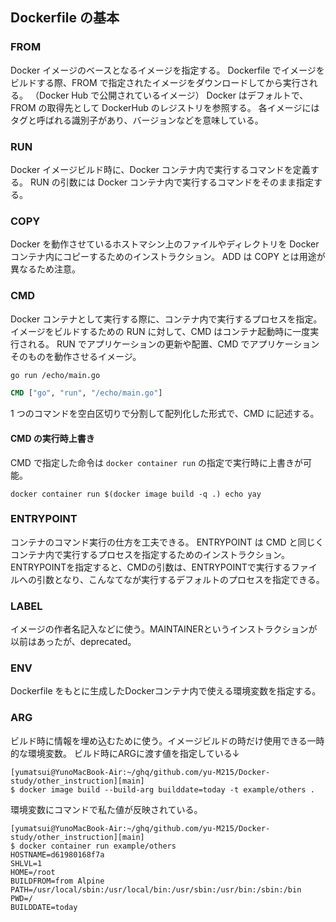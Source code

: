 ## Dockerfile の基本

### FROM

Docker イメージのベースとなるイメージを指定する。
Dockerfile でイメージをビルドする際、FROM で指定されたイメージをダウンロードしてから実行される。
（Docker Hub で公開されているイメージ）
Docker はデフォルトで、FROM の取得先として DockerHub のレジストリを参照する。
各イメージにはタグと呼ばれる識別子があり、バージョンなどを意味している。

### RUN

Docker イメージビルド時に、Docker コンテナ内で実行するコマンドを定義する。
RUN の引数には Docker コンテナ内で実行するコマンドをそのまま指定する。

### COPY

Docker を動作させているホストマシン上のファイルやディレクトリを Docker コンテナ内にコピーするためのインストラクション。
ADD は COPY とは用途が異なるため注意。

### CMD

Docker コンテナとして実行する際に、コンテナ内で実行するプロセスを指定。
イメージをビルドするための RUN に対して、CMD はコンテナ起動時に一度実行される。
RUN でアプリケーションの更新や配置、CMD でアプリケーションそのものを動作させるイメージ。

```bash
go run /echo/main.go
```

```Dockerfile
CMD ["go", "run", "/echo/main.go"]
```

1 つのコマンドを空白区切りで分割して配列化した形式で、CMD に記述する。

#### CMD の実行時上書き

CMD で指定した命令は `docker container run` の指定で実行時に上書きが可能。

```
docker container run $(docker image build -q .) echo yay
```

### ENTRYPOINT
コンテナのコマンド実行の仕方を工夫できる。
ENTRYPOINT は CMD と同じくコンテナ内で実行するプロセスを指定するためのインストラクション。
ENTRYPOINTを指定すると、CMDの引数は、ENTRYPOINTで実行するファイルへの引数となり、こんなてなが実行するデフォルトのプロセスを指定できる。

### LABEL
イメージの作者名記入などに使う。MAINTAINERというインストラクションが以前はあったが、deprecated。

### ENV
Dockerfile をもとに生成したDockerコンテナ内で使える環境変数を指定する。

### ARG
ビルド時に情報を埋め込むために使う。イメージビルドの時だけ使用できる一時的な環境変数。
ビルド時にARGに渡す値を指定している↓

```
[yumatsui@YunoMacBook-Air:~/ghq/github.com/yu-M215/Docker-study/other_instruction][main]
$ docker image build --build-arg builddate=today -t example/others .
```

環境変数にコマンドで私た値が反映されている。

```
[yumatsui@YunoMacBook-Air:~/ghq/github.com/yu-M215/Docker-study/other_instruction][main]
$ docker container run example/others
HOSTNAME=d61980168f7a
SHLVL=1
HOME=/root
BUILDFROM=from Alpine
PATH=/usr/local/sbin:/usr/local/bin:/usr/sbin:/usr/bin:/sbin:/bin
PWD=/
BUILDDATE=today
```